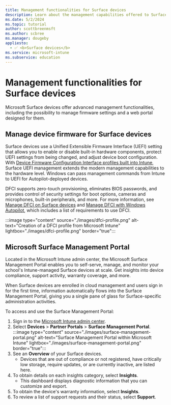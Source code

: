 ```yaml
---
title: Management functionalities for Surface devices
description: Learn about the management capabilities offered to Surface devices, including firmware management and the Surface Management Portal.
ms.date: 5/2/2024
ms.topic: tutorial
author: scottbreenmsft
ms.author: scbree
ms.manager: dougeby
appliesto: 
  - ✅ <b>Surface devices</b>
ms.service: microsoft-intune
ms.subservice: education
---
```


# Management functionalities for Surface devices

Microsoft Surface devices offer advanced management functionalities, including the possibility to manage firmware settings and a web portal designed for them.

## Manage device firmware for Surface devices

Surface devices use a Unified Extensible Firmware Interface (UEFI) setting that allows you to enable or disable built-in hardware components, protect UEFI settings from being changed, and adjust device boot configuration. With [Device Firmware Configuration Interface profiles built into Intune][INT-1], Surface UEFI management extends the modern management capabilities to the hardware level. Windows can pass management commands from Intune to UEFI for Autopilot-deployed devices.

DFCI supports zero-touch provisioning, eliminates BIOS passwords, and provides control of security settings for boot options, cameras and microphones, built-in peripherals, and more. For more information, see [Manage DFCI on Surface devices][SURF-1] and [Manage DFCI with Windows Autopilot][MEM-1], which includes a list of requirements to use DFCI.

:::image type="content" source="./images/dfci-profile.png" alt-text="Creation of a DFCI profile from Microsoft Intune" lightbox="./images/dfci-profile.png" border="true":::

## Microsoft Surface Management Portal

Located in the Microsoft Intune admin center, the Microsoft Surface Management Portal enables you to self-serve, manage, and monitor your school's Intune-managed Surface devices at scale. Get insights into device compliance, support activity, warranty coverage, and more.

When Surface devices are enrolled in cloud management and users sign in for the first time, information automatically flows into the Surface Management Portal, giving you a single pane of glass for Surface-specific administration activities.

To access and use the Surface Management Portal:

1. Sign in to the [Microsoft Intune admin center](https://go.microsoft.com/fwlink/?linkid=2109431).
1. Select **Devices** > **Partner Portals** > **Surface Management Portal**.
    :::image type="content" source="./images/surface-management-portal.png" alt-text="Surface Management Portal within Microsoft Intune" lightbox="./images/surface-management-portal.png" border="true":::
1. See an **Overview** of your Surface devices.
    - Devices that are out of compliance or not registered, have critically low storage, require updates, or are currently inactive, are listed here.
1. To obtain details on each insights category, select **Insights**.
    - This dashboard displays diagnostic information that you can customize and export.
1. To obtain the device's warranty information, select **Insights**.
1. To review a list of support requests and their status, select **Support**.

<!-- Reference links in article -->

[INT-1]: /mem/intune-service/configuration/device-firmware-configuration-interface-windows-settings
[MEM-1]: /mem/autopilot/dfci-management
[SURF-1]: /surface/surface-manage-dfci-guide
